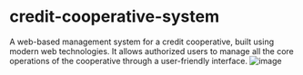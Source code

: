 # credit-cooperative-system
 A web-based management system for a credit cooperative, built using modern web technologies. It allows authorized users to manage all the core operations of the cooperative through a user-friendly interface.
![image](https://github.com/user-attachments/assets/f8c7b9ba-b09f-4941-8dd3-4228e4b15b26)
